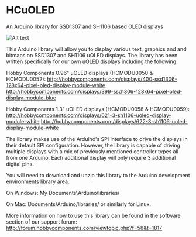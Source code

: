 # HCuOLED
An Arduino library for SSD1307 and SH1106 based OLED displays

![Alt text](http://blog.hobbycomponents.com/wp-content/uploads/2015/04/1557.jpg "BLink")


This Arduino library will allow you to display various text, graphics and and bitmaps on SSD1307 and SH1106 uOLED displays. The library has been written specifically for our own uOLED displays including the following:

Hobby Components 0.96" uOLED displays (HCMODU0050 & HCMODU0052):
http://hobbycomponents.com/displays/400-ssd1306-128x64-pixel-oled-display-module-white
http://hobbycomponents.com/displays/399-ssd1306-128x64-pixel-oled-display-module-blue

Hobby Components 1.3" uOLED displays (HCMODU0058 & HCMODU0059):
http://hobbycomponents.com/displays/621-3-sh1106-uoled-display-module-white
http://hobbycomponents.com/displays/622-3-sh1106-uoled-display-module-white


The library makes use of the Arduino's SPI interface to drive the displays in their default SPI configuration. However, the library is capable of driving multiple displays with a mix of previously mentioned controller types all from one Arduino. Each additional display will only require 3 additional digital pins.



You will need to download and unzip this library to the Arduino development environments library area.

On Windows: 
My Documents\Arduino\libraries\

On Mac: 
Documents/Arduino/libraries/
or similarly for Linux.



More information on how to use this library can be found in the software section of our support forum:
http://forum.hobbycomponents.com/viewtopic.php?f=58&t=1817
